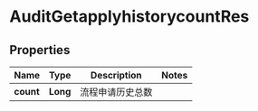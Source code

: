 # AuditGetapplyhistorycountRes

## Properties
Name | Type | Description | Notes
------------ | ------------- | ------------- | -------------
**count** | **Long** | 流程申请历史总数 | 
